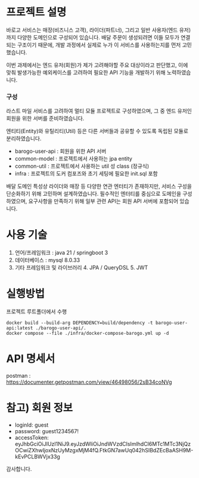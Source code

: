 # 프로젝트 설명


바로고 서비스는 매장(비즈니스 고객), 라이더(파트너), 그리고 일반 사용자(엔드 유저)까지 다양한 도메인으로 구성되어 있습니다.
배달 주문이 생성되려면 이들 모두가 연결되는 구조이기 때문에, 개발 과정에서 실제로 누가 이 서비스를 사용하는지를 먼저 고민했습니다.

이번 과제에서는 엔드 유저(회원)가 제가 고려해야할 주요 대상이라고 판단했고, 이에 맞춰 발생가능한 예외케이스를 고려하여 필요한 API 기능을 개발하기 위해 노력하였습니다.


### 구성
라스트 마일 서비스를 고려하여 멀티 모듈 프로젝트로 구성하였으며, 그 중 엔드 유저인 회원을 위한 서버를 준비하였습니다.

엔티티(Entity)와 유틸리티(Util) 등은 다른 서버들과 공유할 수 있도록 독립된 모듈로 분리하였습니다.

* barogo-user-api : 회원을 위한 API 서버
* common-model : 프로젝트에서 사용하는 jpa entity
* common-util : 프로젝트에서 사용하는 util 성 class (정규식)
* infra : 프로젝트의 도커 컴포즈와 초기 세팅에 필요한 init.sql 포함

배달 도메인 특성상 라이더와 매장 등 다양한 연관 엔터티가 존재하지만, 서비스 구성을 단순화하기 위해 고민하며 설계하였습니다.
필수적인 엔터티를 중심으로 도메인을 구성하였으며, 요구사항을 만족하기 위해 일부 관련 API는 회원 API 서버에 포함되어 있습니다.

# 사용 기술
1. 언어/프레임워크 : java 21 / springboot 3
2. 데이터베이스 : mysql 8.0.33
3. 기타 프레임워크 및 라이브러리
    4. JPA / QueryDSL
    5. JWT


# 실행방법
프로젝트 루트폴더에서 수행
```
docker build --build-arg DEPENDENCY=build/dependency -t barogo-user-api:latest ./barogo-user-api/.
docker compose --file ./infra/docker-compose-barogo.yml up -d
```

# API 명세서
postman : https://documenter.getpostman.com/view/46498056/2sB34coNVg

# 참고) 회원 정보

* loginId: guest
* password: guest1234567!
* accessToken: eyJhbGciOiJIUzI1NiJ9.eyJzdWIiOiJndWVzdCIsImlhdCI6MTc1MTc3NjQzOCwiZXhwIjoxNzUyMzgxMjM4fQ.FtkGN7awUq042hSIBdZEcBaASH9M-kEvPCLBWVjx33g

감사합니다.
